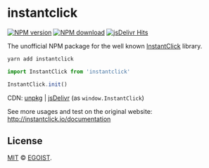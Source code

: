 # instantclick

[![NPM version](https://img.shields.io/npm/v/instantclick.svg?style=flat-square)](https://www.npmjs.com/package/instantclick)
[![NPM download](https://img.shields.io/npm/dm/instantclick.svg?style=flat-square)](https://www.npmjs.com/package/instantclick)
[![jsDelivr Hits](https://data.jsdelivr.com/v1/package/npm/instantclick/badge)](https://www.jsdelivr.com/package/npm/instantclick)

The unofficial NPM package for the well known [InstantClick](http://instantclick.io) library.

```bash
yarn add instantclick
```

```javascript
import InstantClick from 'instantclick'

InstantClick.init()
```

CDN: [unpkg](https://unpkg.com/instantclick/) | [jsDelivr](https://cdn.jsdelivr.net/npm/instantclick/) (as `window.InstantClick`)

See more usages and test on the original website: http://instantclick.io/documentation

## License

[MIT](/LICENSE) &copy; [EGOIST](https://github.com/egoist).

